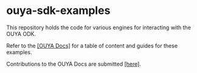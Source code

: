 ouya-sdk-examples
=================

This repository holds the code for various engines for interacting with the OUYA ODK.

Refer to the <a target=_blank href="https://devs.ouya.tv/developers/docs">[OUYA Docs]</a> for a table of content and guides for these examples.

Contributions to the OUYA Docs are submitted <a target=_blank href="https://github.com/ouya/docs">[here]</a>.
